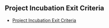 
<!-- (SPDX-License-Identifier: CC-BY-4.0) -->  <!-- Ensure there is a newline before, and after, this line -->

## Project Incubation Exit Criteria

- [Project Incubation Exit Criteria](https://wiki.hyperledger.org/display/HYP/Project+Incubation+Exit+Criteria)

